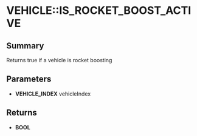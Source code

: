 # VEHICLE::IS_ROCKET_BOOST_ACTIVE

## Summary
Returns true if a vehicle is rocket boosting

## Parameters
* **VEHICLE_INDEX** vehicleIndex

## Returns
* **BOOL**